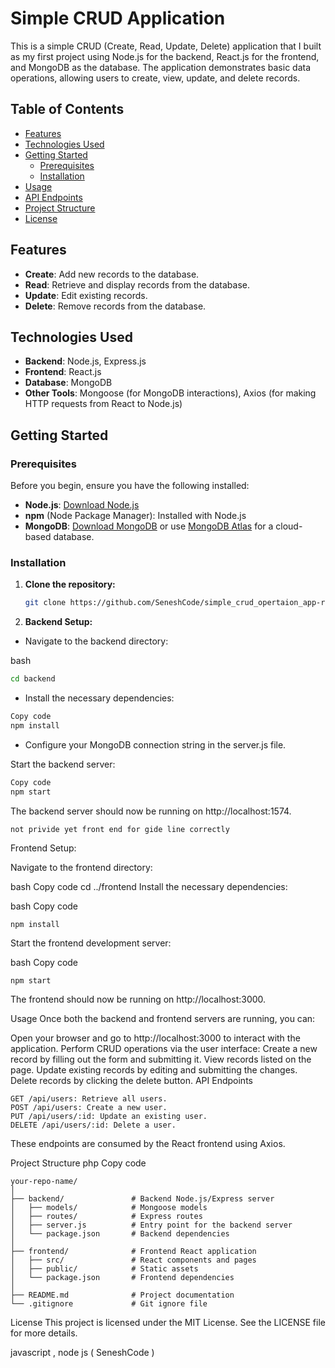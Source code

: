# Simple CRUD Application

This is a simple CRUD (Create, Read, Update, Delete) application that I built as my first project using Node.js for the backend, React.js for the frontend, and MongoDB as the database. The application demonstrates basic data operations, allowing users to create, view, update, and delete records.

## Table of Contents

- [Features](#features)
- [Technologies Used](#technologies-used)
- [Getting Started](#getting-started)
  - [Prerequisites](#prerequisites)
  - [Installation](#installation)
- [Usage](#usage)
- [API Endpoints](#api-endpoints)
- [Project Structure](#project-structure)
- [License](#license)

## Features

- **Create**: Add new records to the database.
- **Read**: Retrieve and display records from the database.
- **Update**: Edit existing records.
- **Delete**: Remove records from the database.

## Technologies Used

- **Backend**: Node.js, Express.js
- **Frontend**: React.js
- **Database**: MongoDB
- **Other Tools**: Mongoose (for MongoDB interactions), Axios (for making HTTP requests from React to Node.js)

## Getting Started

### Prerequisites

Before you begin, ensure you have the following installed:

- **Node.js**: [Download Node.js](https://nodejs.org/)
- **npm** (Node Package Manager): Installed with Node.js
- **MongoDB**: [Download MongoDB](https://www.mongodb.com/try/download/community) or use [MongoDB Atlas](https://www.mongodb.com/cloud/atlas) for a cloud-based database.

### Installation

1. **Clone the repository:**

   ```bash
   git clone https://github.com/SeneshCode/simple_crud_opertaion_app-react-js-node-js-.git

2. **Backend Setup:**

- Navigate to the backend directory:

bash
```bash
cd backend
```
- Install the necessary dependencies:

```bash
Copy code
npm install
```
- Configure your MongoDB connection string in the server.js file.

Start the backend server:

```bash
Copy code
npm start
```

The backend server should now be running on http://localhost:1574.
```bash
not privide yet front end for gide line correctly
```


Frontend Setup:

Navigate to the frontend directory:

bash
Copy code
cd ../frontend
Install the necessary dependencies:

bash
Copy code
```
npm install
```
Start the frontend development server:


bash
Copy code
```
npm start
```
The frontend should now be running on http://localhost:3000.

Usage
Once both the backend and frontend servers are running, you can:

Open your browser and go to http://localhost:3000 to interact with the application.
Perform CRUD operations via the user interface:
Create a new record by filling out the form and submitting it.
View records listed on the page.
Update existing records by editing and submitting the changes.
Delete records by clicking the delete button.
API Endpoints
```
GET /api/users: Retrieve all users.
POST /api/users: Create a new user.
PUT /api/users/:id: Update an existing user.
DELETE /api/users/:id: Delete a user.
```
These endpoints are consumed by the React frontend using Axios.

Project Structure
php
Copy code
```
your-repo-name/
│
├── backend/               # Backend Node.js/Express server
│   ├── models/            # Mongoose models
│   ├── routes/            # Express routes
│   ├── server.js          # Entry point for the backend server
│   └── package.json       # Backend dependencies
│
├── frontend/              # Frontend React application
│   ├── src/               # React components and pages
│   ├── public/            # Static assets
│   └── package.json       # Frontend dependencies
│
├── README.md              # Project documentation
└── .gitignore             # Git ignore file
```
License
This project is licensed under the MIT License. See the LICENSE file for more details.

javascript , node js
( SeneshCode )
